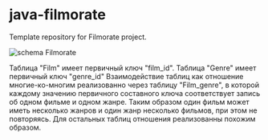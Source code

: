 # java-filmorate
Template repository for Filmorate project.

![schema Filmorate](E:\dev\java-filmorate\Schema_Filmorate.png)

Таблица "Film" имеет первичный ключ "film_id". Таблица "Genre" имеет первичный ключ "genre_id"
Взаимодействие таблиц как отношение многие-ко-многим реализованно через таблицу "Film_genre", в которой каждому 
значению первичного составного ключа соответствует запись об одном фильме и одном жанре. Таким образом один
фильм может иметь несколько жанров и один жанр несколько фильмов, при этом не повторяясь. Для остальных таблиц
отношения реализованны похожим образом.